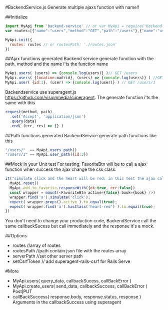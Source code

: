 #BackendService.js
Generate multiple ajaxs function with name!!

##Initialize
```javascript
import MyApi from 'backend-service' // or var MyApi = require('backend-service')
var routes=[{"name":"users","method":"GET","path":"/users"},{"name":"user","method":"GET","path":"/users/:id"}

MyApi.init({
  routes: routes // or routesPath: './routes.json'
})
```
##Ajax functions generated
Backend service generate function with the path, method and the name i'ts the function name
```javascript
MyApi.users( (users) => {console.log(users)} )// GET /users
MyApi.users( {location:madrid}, (users) => {console.log(users)} ) //GET /users?location=madrid
MyApi.user( {id:1}, (user) => {console.log(user)} ) // GET /users/1 
```
Backendservice use superagent.js https://github.com/visionmedia/superagent.
The generate function i'ts the same with this
```javascript
request(method, path)
  .set('Accept', 'application/json')
  .query(data)
  .end( (err, res) => {} )
```
##Path functions generated
BackendService generate path functions like this
```javascript
"/users/"  == MyApi.users_path() 
"/users/3" == MyApi.user_path({id:3}) 
```

##Mock in your Unit test
For testing; FavoriteBtn will be to call a ajax function when success the ajax change the css class.
```javascript
it("simulate click and the heart will be red; in this test the ajax call it's a mock", function(){
  MyApi.reset()
  MyApi.add_to_favorite.responseWith({ok:true, err:false})
  const wrapper = mount(<FavoriteBtn active={false} book={book} />)
  wrapper.find('a').simulate('click');
  expect( wrapper.props().active ).to.equal(true);
  expect( wrapper.find('a').hasClass('heart-red') ).to.equal(true);
})
```
You don't need to change your production code, BackendService call the same callbackSucess but call immediately and the response it's a mock.

##Options
* routes //array of routes
* routesPath //path contain json file with the routes array
* serverPath //set other server path 
* setCsrfToken // add superagent-rails-csrf for Rails Serve

#More
* MyApi.users( query_data, callbackSucess, callBackError )
* MyApi.create_users( send_data, callbackSuccess, callBackError ) Post|PUT
* callBackSuccess( response.body, response.status, response  ) Arguments in the callbackSuccess using superagent





